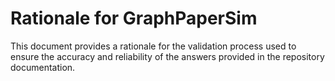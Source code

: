 # Rationale for GraphPaperSim
This document provides a rationale for the validation process used to ensure the accuracy and reliability of the answers provided in the repository documentation.


